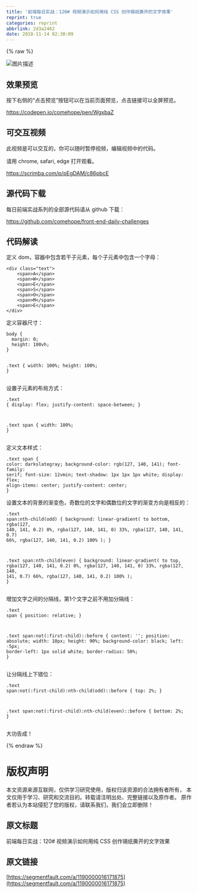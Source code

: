 ```yaml
---
title: '前端每日实战：120# 视频演示如何用纯 CSS 创作锡纸撕开的文字效果'
reprint: true
categories: reprint
abbrlink: 2d3a2462
date: 2018-11-14 02:30:09
---
```


{% raw %}
<p><span class="img-wrap"><img data-src="/img/bVbf1cP?w=400&amp;h=300" src="https://static.alili.tech/img/bVbf1cP?w=400&amp;h=300" alt="&#x56FE;&#x7247;&#x63CF;&#x8FF0;" title="&#x56FE;&#x7247;&#x63CF;&#x8FF0;"></span></p><h2>&#x6548;&#x679C;&#x9884;&#x89C8;</h2><p>&#x6309;&#x4E0B;&#x53F3;&#x4FA7;&#x7684;&#x201C;&#x70B9;&#x51FB;&#x9884;&#x89C8;&#x201D;&#x6309;&#x94AE;&#x53EF;&#x4EE5;&#x5728;&#x5F53;&#x524D;&#x9875;&#x9762;&#x9884;&#x89C8;&#xFF0C;&#x70B9;&#x51FB;&#x94FE;&#x63A5;&#x53EF;&#x4EE5;&#x5168;&#x5C4F;&#x9884;&#x89C8;&#x3002;</p><p><a href="https://codepen.io/comehope/pen/WgxbaZ" rel="nofollow noreferrer">https://codepen.io/comehope/pen/WgxbaZ</a></p><h2>&#x53EF;&#x4EA4;&#x4E92;&#x89C6;&#x9891;</h2><p>&#x6B64;&#x89C6;&#x9891;&#x662F;&#x53EF;&#x4EE5;&#x4EA4;&#x4E92;&#x7684;&#xFF0C;&#x4F60;&#x53EF;&#x4EE5;&#x968F;&#x65F6;&#x6682;&#x505C;&#x89C6;&#x9891;&#xFF0C;&#x7F16;&#x8F91;&#x89C6;&#x9891;&#x4E2D;&#x7684;&#x4EE3;&#x7801;&#x3002;</p><p>&#x8BF7;&#x7528; chrome, safari, edge &#x6253;&#x5F00;&#x89C2;&#x770B;&#x3002;</p><p><a href="https://scrimba.com/p/pEgDAM/c86pbcE" rel="nofollow noreferrer">https://scrimba.com/p/pEgDAM/c86pbcE</a></p><h2>&#x6E90;&#x4EE3;&#x7801;&#x4E0B;&#x8F7D;</h2><p>&#x6BCF;&#x65E5;&#x524D;&#x7AEF;&#x5B9E;&#x6218;&#x7CFB;&#x5217;&#x7684;&#x5168;&#x90E8;&#x6E90;&#x4EE3;&#x7801;&#x8BF7;&#x4ECE; github &#x4E0B;&#x8F7D;&#xFF1A;</p><p><a href="https://github.com/comehope/front-end-daily-challenges" rel="nofollow noreferrer">https://github.com/comehope/front-end-daily-challenges</a></p><h2>&#x4EE3;&#x7801;&#x89E3;&#x8BFB;</h2><p>&#x5B9A;&#x4E49; dom&#xFF0C;&#x5BB9;&#x5668;&#x4E2D;&#x5305;&#x542B;&#x82E5;&#x5E72;&#x5B50;&#x5143;&#x7D20;&#xFF0C;&#x6BCF;&#x4E2A;&#x5B50;&#x5143;&#x7D20;&#x4E2D;&#x5305;&#x542B;&#x4E00;&#x4E2A;&#x5B57;&#x6BCD;&#xFF1A;</p><pre><code class="html">&lt;div class=&quot;text&quot;&gt;
    &lt;span&gt;A&lt;/span&gt;
    &lt;span&gt;W&lt;/span&gt;
    &lt;span&gt;E&lt;/span&gt;
    &lt;span&gt;S&lt;/span&gt;
    &lt;span&gt;O&lt;/span&gt;
    &lt;span&gt;M&lt;/span&gt;
    &lt;span&gt;E&lt;/span&gt;
&lt;/div&gt; </code></pre><p>&#x5B9A;&#x4E49;&#x5BB9;&#x5668;&#x5C3A;&#x5BF8;&#xFF1A;</p><pre><code class="css">body {
  margin: 0;
  height: 100vh;
}

.text {
  width: 100%;
  height: 100%;
}</code></pre><p>&#x8BBE;&#x7F6E;&#x5B50;&#x5143;&#x7D20;&#x7684;&#x5E03;&#x5C40;&#x65B9;&#x5F0F;&#xFF1A;</p><pre><code class="css">.text {
  display: flex;
  justify-content: space-between;
}

.text span {
    width: 100%;
}</code></pre><p>&#x5B9A;&#x4E49;&#x6587;&#x672C;&#x6837;&#x5F0F;&#xFF1A;</p><pre><code class="css">.text span {
    color: darkslategray;
    background-color: rgb(127, 140, 141);
    font-family: serif;
    font-size: 12vmin;
    text-shadow: 1px 1px 1px white;
    display: flex;
    align-items: center;
    justify-content: center;
}</code></pre><p>&#x8BBE;&#x7F6E;&#x6587;&#x672C;&#x7684;&#x80CC;&#x666F;&#x7684;&#x6E10;&#x53D8;&#x8272;&#xFF0C;&#x5947;&#x6570;&#x4F4D;&#x7684;&#x6587;&#x5B57;&#x548C;&#x5076;&#x6570;&#x4F4D;&#x7684;&#x6587;&#x5B57;&#x7684;&#x6E10;&#x53D8;&#x65B9;&#x5411;&#x662F;&#x76F8;&#x53CD;&#x7684;&#xFF1A;</p><pre><code class="css">.text span:nth-child(odd) {
    background: linear-gradient(
        to bottom,
        rgba(127, 140, 141, 0.2) 0%, 
        rgba(127, 140, 141, 0) 33%, 
        rgba(127, 140, 141, 0.7) 66%, 
        rgba(127, 140, 141, 0.2) 100%
    );
}

.text span:nth-child(even) {
    background: linear-gradient(
        to top,
        rgba(127, 140, 141, 0.2) 0%, 
        rgba(127, 140, 141, 0) 33%, 
        rgba(127, 140, 141, 0.7) 66%, 
        rgba(127, 140, 141, 0.2) 100%
    );
}</code></pre><p>&#x589E;&#x52A0;&#x6587;&#x5B57;&#x4E4B;&#x95F4;&#x7684;&#x5206;&#x9694;&#x7EBF;&#xFF0C;&#x7B2C;1&#x4E2A;&#x6587;&#x5B57;&#x4E4B;&#x524D;&#x4E0D;&#x7528;&#x52A0;&#x5206;&#x9694;&#x7EBF;&#xFF1A;</p><pre><code class="css">.text span {
    position: relative;
}

.text span:not(:first-child)::before {
    content: &apos;&apos;;
    position: absolute;
    width: 10px;
    height: 90%;
    background-color: black;
    left: -5px;
    border-left: 1px solid white;
    border-radius: 50%;
}</code></pre><p>&#x8BA9;&#x5206;&#x9694;&#x7EBF;&#x4E0A;&#x4E0B;&#x9519;&#x4F4D;&#xFF1A;</p><pre><code class="css">.text span:not(:first-child):nth-child(odd)::before {
    top: 2%;
}

.text span:not(:first-child):nth-child(even)::before {
    bottom: 2%;
}</code></pre><p>&#x5927;&#x529F;&#x544A;&#x6210;&#xFF01;</p>
{% endraw %}

# 版权声明
本文资源来源互联网，仅供学习研究使用，版权归该资源的合法拥有者所有，
本文仅用于学习、研究和交流目的。转载请注明出处、完整链接以及原作者。
原作者若认为本站侵犯了您的版权，请联系我们，我们会立即删除！

## 原文标题
前端每日实战：120# 视频演示如何用纯 CSS 创作锡纸撕开的文字效果

## 原文链接
[https://segmentfault.com/a/1190000016171875](https://segmentfault.com/a/1190000016171875)

